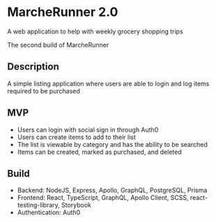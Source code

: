 # MarcheRunner 2.0

A web application to help with weekly grocery shopping trips

The second build of MarcheRunner

## Description

A simple listing application where users are able to login and log items required to be purchased

## MVP

- Users can login with social sign in through Auth0
- Users can create items to add to their list
- The list is viewable by category and has the ability to be searched
- Items can be created, marked as purchased, and deleted

## Build

- Backend: NodeJS, Express, Apollo, GraphQL, PostgreSQL, Prisma
- Frontend: React, TypeScript, GraphQL, Apollo Client, SCSS, react-testing-library, Storybook
- Authentication: Auth0

